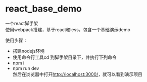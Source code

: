 # react_base_demo
一个react脚手架  
使用webpack搭建，基于react和less，包含一个基础演示demo

使用步骤：
* 搭建nodejs环境
* 使用命令行工具cd 到脚手架目录下，并执行下列命令
* npm i
* npm run dev  
然后在浏览器中打开[http://localhost:3000/](http://localhost:3000/)，就可以看到演示项目
